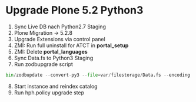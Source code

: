 # Upgrade Plone 5.2 Python3

1. Sync Live DB nach Python2.7 Staging
2. Plone Migration -> 5.2.8
3. Upgrade Extensions via control panel
4. ZMI: Run full uninstall for ATCT in **portal_setup**
5. ZMI: Delete **portal_languages**
6. Sync Data.fs to Python3 Staging
7. Run zodbupgrade script
```python
bin/zodbupdate --convert-py3 --file=var/filestorage/Data.fs --encoding utf8 --encoding-fallback latin1
```
8. Start instance and reindex catalog
9. Run hph.policy upgrade step